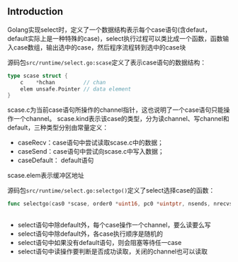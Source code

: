 ## Introduction

Golang实现select时，定义了一个数据结构表示每个case语句(含defaut，default实际上是一种特殊的case)，select执行过程可以类比成一个函数，函数输入case数组，输出选中的case，然后程序流程转到选中的case块



源码包`src/runtime/select.go:scase`定义了表示case语句的数据结构：

```go
type scase struct {
	c    *hchan         // chan
	elem unsafe.Pointer // data element
}
```

scase.c为当前case语句所操作的channel指针，这也说明了一个case语句只能操作一个channel。
scase.kind表示该case的类型，分为读channel、写channel和default，三种类型分别由常量定义：

- caseRecv：case语句中尝试读取scase.c中的数据；
- caseSend：case语句中尝试向scase.c中写入数据；
- caseDefault： default语句

scase.elem表示缓冲区地址



源码包`src/runtime/select.go:selectgo()`定义了select选择case的函数：

```go
func selectgo(cas0 *scase, order0 *uint16, pc0 *uintptr, nsends, nrecvs int, block bool) (int, bool) 
	
```

- select语句中除default外，每个case操作一个channel，要么读要么写
- select语句中除default外，各case执行顺序是随机的
- select语句中如果没有default语句，则会阻塞等待任一case
- select语句中读操作要判断是否成功读取，关闭的channel也可以读取